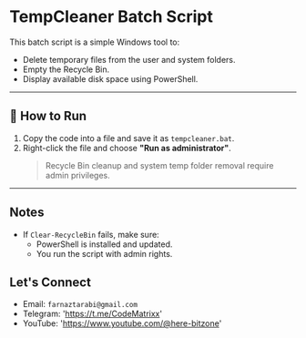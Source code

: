 # TempCleaner Batch Script 

This batch script is a simple Windows tool to:
- Delete temporary files from the user and system folders.
- Empty the Recycle Bin.
- Display available disk space using PowerShell.

---

## 🚀 How to Run

1. Copy the code into a file and save it as `tempcleaner.bat`.
2. Right-click the file and choose **"Run as administrator"**.
   > Recycle Bin cleanup and system temp folder removal require admin privileges.

---

## Notes
- If `Clear-RecycleBin` fails, make sure:
  - PowerShell is installed and updated.
  - You run the script with admin rights.

## Let's Connect

- Email: `farnaztarabi@gmail.com`
- Telegram: 'https://t.me/CodeMatrixx'
- YouTube: 'https://www.youtube.com/@here-bitzone'
